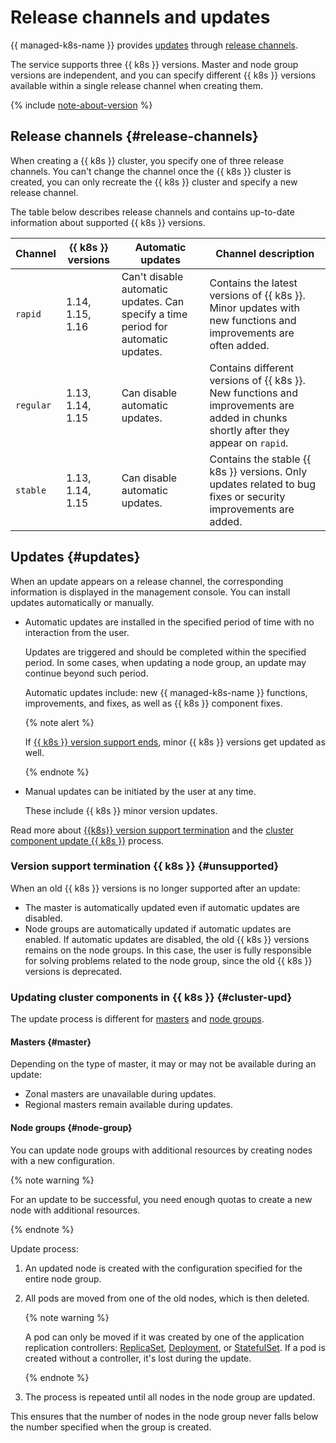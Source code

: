 # Release channels and updates

{{ managed-k8s-name }} provides [updates](#updates) through [release channels](#release-channels).

The service supports three {{ k8s }} versions. Master and node group versions are independent, and you can specify different {{ k8s }} versions available within a single release channel when creating them.

{% include [note-about-version](../../_includes/managed-kubernetes/note-about-version.md) %}

## Release channels {#release-channels}

When creating a {{ k8s }} cluster, you specify one of three release channels. You can't change the channel once the {{ k8s }} cluster is created, you can only recreate the {{ k8s }} cluster and specify a new release channel.

The table below describes release channels and contains up-to-date information about supported {{ k8s }} versions.

| Channel | {{ k8s }} versions | Automatic updates | Channel description |
| ---- | ---- | ---- | ---- |
| `rapid` | 1.14, 1.15, 1.16 | Can't disable automatic updates. Can specify a time period for automatic updates. | Contains the latest versions of {{ k8s }}. Minor updates with new functions and improvements are often added. |
| `regular` | 1.13, 1.14, 1.15 | Can disable automatic updates. | Contains different versions of {{ k8s }}. New functions and improvements are added in chunks shortly after they appear on `rapid`. |
| `stable` | 1.13, 1.14, 1.15 | Can disable automatic updates. | Contains the stable {{ k8s }} versions. Only updates related to bug fixes or security improvements are added. |

## Updates {#updates}

When an update appears on a release channel, the corresponding information is displayed in the management console. You can install updates automatically or manually.

- Automatic updates are installed in the specified period of time with no interaction from the user.

    Updates are triggered and should be completed within the specified period. In some cases, when updating a node group, an update may continue beyond such period.

    Automatic updates include: new {{ managed-k8s-name }} functions, improvements, and fixes, as well as {{ k8s }} component fixes.

    {% note alert %}

    If [{{ k8s }} version support ends](#unsupported), minor {{ k8s }} versions get updated as well.

    {% endnote %}

- Manual updates can be initiated by the user at any time.

    These include {{ k8s }} minor version updates.

Read more about [{{k8s}} version support termination](#unsupported) and the [cluster component update {{ k8s }}](#cluster-upd) process.

### Version support termination {{ k8s }} {#unsupported}

When an old {{ k8s }} versions is no longer supported after an update:

- The master is automatically updated even if automatic updates are disabled.
- Node groups are automatically updated if automatic updates are enabled. If automatic updates are disabled, the old {{ k8s }} versions remains on the node groups. In this case, the user is fully responsible for solving problems related to the node group, since the old {{ k8s }} versions is deprecated.

### Updating cluster components in {{ k8s }} {#cluster-upd}

The update process is different for [masters](#master) and [node groups](#node-group).

#### Masters {#master}

Depending on the type of master, it may or may not be available during an update:

- Zonal masters are unavailable during updates.
- Regional masters remain available during updates.

#### Node groups {#node-group}

You can update node groups with additional resources by creating nodes with a new configuration.

{% note warning %}

For an update to be successful, you need enough quotas to create a new node with additional resources.

{% endnote %}

Update process:

1. An updated node is created with the configuration specified for the entire node group.

1. All pods are moved from one of the old nodes, which is then deleted.

    {% note warning %}

    A pod can only be moved if it was created by one of the application replication controllers: [ReplicaSet](https://kubernetes.io/docs/concepts/workloads/controllers/replicaset/), [Deployment](https://kubernetes.io/docs/concepts/workloads/controllers/deployment/), or [StatefulSet](https://kubernetes.io/docs/concepts/workloads/controllers/statefulset/). If a pod is created without a controller, it's lost during the update.

    {% endnote %}

1. The process is repeated until all nodes in the node group are updated.

This ensures that the number of nodes in the node group never falls below the number specified when the group is created.

